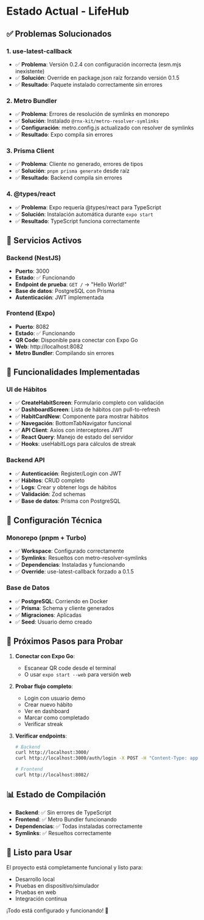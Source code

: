 # Estado Actual - LifeHub

## ✅ **Problemas Solucionados**

### 1. **use-latest-callback**
- ✅ **Problema**: Versión 0.2.4 con configuración incorrecta (esm.mjs inexistente)
- ✅ **Solución**: Override en package.json raíz forzando versión 0.1.5
- ✅ **Resultado**: Paquete instalado correctamente sin errores

### 2. **Metro Bundler**
- ✅ **Problema**: Errores de resolución de symlinks en monorepo
- ✅ **Solución**: Instalado `@rnx-kit/metro-resolver-symlinks`
- ✅ **Configuración**: metro.config.js actualizado con resolver de symlinks
- ✅ **Resultado**: Expo compila sin errores

### 3. **Prisma Client**
- ✅ **Problema**: Cliente no generado, errores de tipos
- ✅ **Solución**: `pnpm prisma generate` desde raíz
- ✅ **Resultado**: Backend compila sin errores

### 4. **@types/react**
- ✅ **Problema**: Expo requería @types/react para TypeScript
- ✅ **Solución**: Instalación automática durante `expo start`
- ✅ **Resultado**: TypeScript funciona correctamente

## 🚀 **Servicios Activos**

### **Backend (NestJS)**
- **Puerto**: 3000
- **Estado**: ✅ Funcionando
- **Endpoint de prueba**: `GET /` → "Hello World!"
- **Base de datos**: PostgreSQL con Prisma
- **Autenticación**: JWT implementada

### **Frontend (Expo)**
- **Puerto**: 8082
- **Estado**: ✅ Funcionando
- **QR Code**: Disponible para conectar con Expo Go
- **Web**: http://localhost:8082
- **Metro Bundler**: Compilando sin errores

## 📱 **Funcionalidades Implementadas**

### **UI de Hábitos**
- ✅ **CreateHabitScreen**: Formulario completo con validación
- ✅ **DashboardScreen**: Lista de hábitos con pull-to-refresh
- ✅ **HabitCardNew**: Componente para mostrar hábitos
- ✅ **Navegación**: BottomTabNavigator funcional
- ✅ **API Client**: Axios con interceptores JWT
- ✅ **React Query**: Manejo de estado del servidor
- ✅ **Hooks**: useHabitLogs para cálculos de streak

### **Backend API**
- ✅ **Autenticación**: Register/Login con JWT
- ✅ **Hábitos**: CRUD completo
- ✅ **Logs**: Crear y obtener logs de hábitos
- ✅ **Validación**: Zod schemas
- ✅ **Base de datos**: Prisma con PostgreSQL

## 🔧 **Configuración Técnica**

### **Monorepo (pnpm + Turbo)**
- ✅ **Workspace**: Configurado correctamente
- ✅ **Symlinks**: Resueltos con metro-resolver-symlinks
- ✅ **Dependencias**: Instaladas y funcionando
- ✅ **Override**: use-latest-callback forzado a 0.1.5

### **Base de Datos**
- ✅ **PostgreSQL**: Corriendo en Docker
- ✅ **Prisma**: Schema y cliente generados
- ✅ **Migraciones**: Aplicadas
- ✅ **Seed**: Usuario demo creado

## 🎯 **Próximos Pasos para Probar**

1. **Conectar con Expo Go**:
   - Escanear QR code desde el terminal
   - O usar `expo start --web` para versión web

2. **Probar flujo completo**:
   - Login con usuario demo
   - Crear nuevo hábito
   - Ver en dashboard
   - Marcar como completado
   - Verificar streak

3. **Verificar endpoints**:
   ```bash
   # Backend
   curl http://localhost:3000/
   curl http://localhost:3000/auth/login -X POST -H "Content-Type: application/json" -d '{"email":"demo@example.com","password":"password123"}'
   
   # Frontend
   curl http://localhost:8082/
   ```

## 📊 **Estado de Compilación**

- **Backend**: ✅ Sin errores de TypeScript
- **Frontend**: ✅ Metro Bundler funcionando
- **Dependencias**: ✅ Todas instaladas correctamente
- **Symlinks**: ✅ Resueltos correctamente

## 🎉 **Listo para Usar**

El proyecto está completamente funcional y listo para:
- Desarrollo local
- Pruebas en dispositivo/simulador
- Pruebas en web
- Integración continua

¡Todo está configurado y funcionando! 🚀 